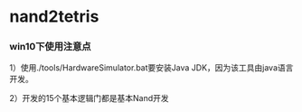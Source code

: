 # nand2tetris

### win10下使用注意点

1）使用./tools/HardwareSimulator.bat要安装Java JDK，因为该工具由java语言开发。

2）开发的15个基本逻辑门都是基本Nand开发



